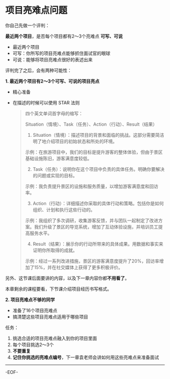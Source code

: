 # 项目亮难点问题

你自己先做一个评判：

**最近两个项目**，是否每个项目都有2～3个亮难点 **可写、可说**

- 最近两个项目
- 可写：你所写的项目亮难点能够抓住面试官的眼球
- 可说：能够将项目亮难点很好的表述出来



评判完了之后，会有两种可能性：

**1. 最近两个项目有2～3个可写、可说的项目亮点**

- 精心准备

- 在描述的时候可以使用 STAR 法则

  >四个英文单词首字母的缩写：
  >
  >Situation（情境）、Task（任务）、Action（行动）、Result（结果）
  >
  >1. Situation（情境）：描述项目的背景和面临的挑战。这部分需要简洁明了地介绍项目的初始状态和所处的环境。
  >
  >示例：在旅游项目中，我们的目标是提升游客的整体体验，但由于景区基础设施陈旧，游客满意度较低。
  >
  >2. Task（任务）：说明你在这个项目中负责的具体任务。明确你要解决的问题或实现的目标。
  >
  >示例：我负责提升景区的设施和服务质量，以增加游客满意度和回访率。
  >
  >3. Action（行动）：详细描述你采取的具体行动和策略。包括你是如何组织、计划和执行这些行动的。
  >
  >示例：我组织了多次调研，收集游客反馈，并与团队一起制定了改进方案。我们升级了景区的导览系统，增加了互动体验设施，并培训员工提高服务水平。
  >
  >4. Result（结果）：展示你的行动所带来的具体成果。用数据和事实来证明你所取得的成就。
  >
  >示例：经过一系列改进措施，景区的游客满意度提升了20%，回访率增加了15%，并在社交媒体上获得了更多积极评价。

另外、这节课后面要讲的内容，以及下一章内容你都**不用看了**。

本章剩余的课程要看，下节课介绍项目经历书写格式。



**2. 项目亮难点不够的同学**

- 准备了16个项目亮难点
- 搞清楚这些项目亮难点适用于哪些项目

任务：

1. 挑选合适的项目亮难点融入到你的项目里面
2. 每个项目挑选2～3个
3. **不要重复**
4. **记住你挑选的亮难点编号**，下一章袁老师会讲如何用这些亮难点来准备面试

---

-EOF-